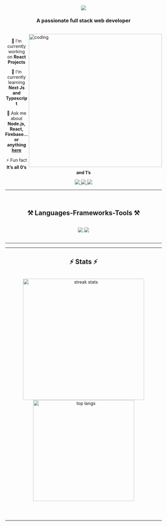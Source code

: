 
<h1 align="center">
    <img src="https://readme-typing-svg.herokuapp.com/?font=Righteous&size=35&center=true&vCenter=true&width=500&height=70&duration=4000&lines=Hi+There!+👋;+I'm+Muhammad+Hamzah!;" />
</h1>

<h3 align="center">A passionate full stack web developer</h3>

<br/>

<img align="right" alt="coding" width="428" src="https://camo.githubusercontent.com/4d9f5ecceb711eec6e2018f38a5677dc657c9738d4a65ba3b928c41c0a45b439/68747470733a2f2f6d69726f2e6d656469756d2e636f6d2f6d61782f313336302f302a37513379765349765f7430696f4a2d5a2e676966">

<div align="center">
 
 🔭 I’m currently working on **React Projects**
 
 🌱 I’m currently learning **Next Js and Typescript**

💬 Ask me about **Node.js, React, Firebase... or anything [here](https://www.linkedin.com/in/muhammadhamza9676)**

⚡ Fun fact **It’s all 0’s and 1’s**

 </div>
 
<div align="center"> 
  <a href="https://mail.google.com/mail/u/muhammadhamza9676@gmail.com">
    <img src="https://img.shields.io/badge/Gmail-333333?style=for-the-badge&logo=gmail&logoColor=red" />
  </a>
  <a href="https://www.linkedin.com/in/muhammadhamza9676" target="_blank">
    <img src="https://img.shields.io/badge/LinkedIn-0077B5?style=for-the-badge&logo=linkedin&logoColor=white" target="_blank" />
  </a>
  <a href="https://github.com/muhammadhamza9676" target="_blank">
     <img src="https://img.shields.io/badge/Portfolio-FF5722?style=for-the-badge&logo=todoist&logoColor=white" target="_blank" /> <!-- sqlite, safari, google-chrome are other good icon options -->
  </a>
</div>

 <hr/>
 <br/>
<h2 align="center">⚒️ Languages-Frameworks-Tools ⚒️</h2>
<br/>
<div align="center">
    <img src="https://skillicons.dev/icons?i=react,bootstrap,mui,html,css,vscode,github,tailwind,git" />
    <img src="https://skillicons.dev/icons?i=nodejs,javascript,typescript,express,firebase,mongodb,c,cpp,nextjs,mysql" /><br>
</div>

<br/>
<hr/>

<hr/>

<h2 align="center">⚡ Stats ⚡</h2>
<br>
<div align=center>
  <img width=390 src="https://github-readme-streak-stats-salesp07.vercel.app/?user=muhammadhamza9676&count_private=true&theme=react&border_radius=10" alt="streak stats"/>
  <!--  <img width=390 src="https://github-readme-stats-salesp07.vercel.app/api?username=muhammadhamza9676&count_private=true&show_icons=true&theme=react&rank_icon=github&border_radius=10" alt="readme stats" />
-->
  <br/>
  <img width=325 align="center" src="https://github-readme-stats-salesp07.vercel.app/api/top-langs/?username=muhammadhamza9676&hide=HTML&langs_count=8&layout=compact&theme=react&border_radius=10&size_weight=0.5&count_weight=0.5&exclude_repo=github-readme-stats" alt="top langs" />
</div>

<br/><br/>

<hr/>

<br/>


<br/>

